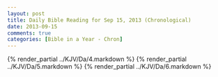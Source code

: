 ```yaml
---
layout: post
title: Daily Bible Reading for Sep 15, 2013 (Chronological)
date: 2013-09-15
comments: true
categories: [Bible in a Year - Chron]
---
```

{% render_partial ../KJV/Da/4.markdown %}
{% render_partial ../KJV/Da/5.markdown %}
{% render_partial ../KJV/Da/6.markdown %}
